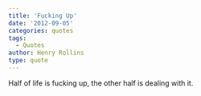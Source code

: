 ```yaml
---
title: 'Fucking Up'
date: '2012-09-05'
categories: quotes
tags:
  - Quotes
author: Henry Rollins
type: quote
---
```


Half of life is fucking up, the other half is dealing with it.
